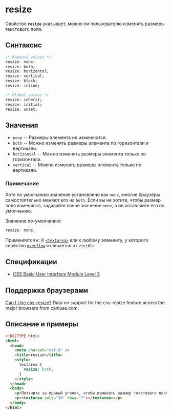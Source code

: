 # resize

Свойство **`resize`** указывает, можно ли пользователю изменять размеры текстового поля.

## Синтаксис

```css
/* Keyword values */
resize: none;
resize: both;
resize: horizontal;
resize: vertical;
resize: block;
resize: inline;

/* Global values */
resize: inherit;
resize: initial;
resize: unset;
```

## Значения

- `none` -- Размеры элемента не изменяются.
- `both` -- Можно изменять размеры элемента по горизонтали и вертикали.
- `horizontal` -- Можно изменять размеры элемента только по горизонтали.
- `vertical` -- Можно изменять размеры элемента только по вертикали.

### Примечание

Хотя по умолчанию значение установлено как `none`, многие браузеры самостоятельно меняют его на `both`. Если вы не хотите, чтобы размер поля изменялся, задавайте явное значение `none`, а не оставляйте его по умолчанию.

Значение по-умолчанию:

```css
resize: none;
```

Применяется к: К [`<textarea>`](../html/textarea.md) или к любому элементу, у которого свойство [`overflow`](overflow.md) отличается от `visible`

## Спецификации

- [CSS Basic User Interface Module Level 3](http://dev.w3.org/csswg/css3-ui/#resize)

## Поддержка браузерами

<p class="ciu_embed" data-feature="css-resize" data-periods="future_1,current,past_1,past_2">
  <a href="http://caniuse.com/#feat=css-resize">Can I Use css-resize?</a> Data on support for the css-resize feature across the major browsers from caniuse.com.
</p>

## Описание и примеры

```html
<!DOCTYPE html>
<html>
  <head>
    <meta charset="utf-8" />
    <title>resize</title>
    <style>
      textarea {
        resize: both;
      }
    </style>
  </head>
  <body>
    <p>Потяните за правый уголок, чтобы изменить размер текстового поля.</p>
    <p><textarea cols="30" rows="7"></textarea></p>
  </body>
</html>
```
